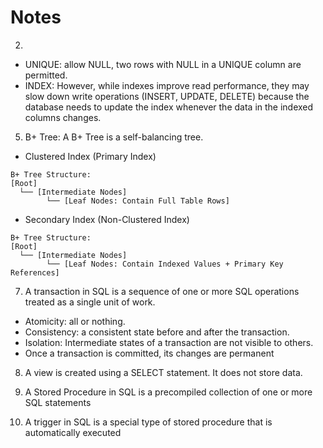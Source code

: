 # Notes

2. 
- UNIQUE: allow NULL, two rows with NULL in a UNIQUE column are permitted.
- INDEX: However, while indexes improve read performance, they may slow down write operations (INSERT, UPDATE, DELETE) because the database needs to update the index whenever the data in the indexed columns changes.

5. B+ Tree: A B+ Tree is a self-balancing tree.
- Clustered Index (Primary Index)
```
B+ Tree Structure:
[Root]
  └── [Intermediate Nodes]
        └── [Leaf Nodes: Contain Full Table Rows]
```
- Secondary Index (Non-Clustered Index)
```
B+ Tree Structure:
[Root]
  └── [Intermediate Nodes]
        └── [Leaf Nodes: Contain Indexed Values + Primary Key References]
```

7. A transaction in SQL is a sequence of one or more SQL operations treated as a single unit of work.
- Atomicity: all or nothing.
- Consistency: a consistent state before and after the transaction.
- Isolation: Intermediate states of a transaction are not visible to others.
- Once a transaction is committed, its changes are permanent

8. A view is created using a SELECT statement. It does not store data.

9. A Stored Procedure in SQL is a precompiled collection of one or more SQL statements

10. A trigger in SQL is a special type of stored procedure that is automatically executed
